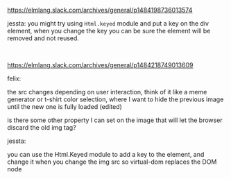 https://elmlang.slack.com/archives/general/p1484198736013574

jessta: you might try using `Html.keyed` module and put a key on the div element, when you change the key you can be sure the element will be removed and not reused.

<br>

https://elmlang.slack.com/archives/general/p1484218749013609

felix:

the src changes depending on user interaction, think of it like a meme generator or t-shirt color selection, where I want to hide the previous image until the new one is fully loaded (edited)
 
is there some other property I can set on the image that will let the browser discard the old img tag?

jessta:

you can use the Html.Keyed module to add a key to the element, and change it when you change the img src so virtual-dom replaces the DOM node
